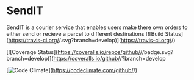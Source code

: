 # SendIT
SendIT is a courier service that enables users make there own orders to either send or recieve a parcel to different destinations
[![Build Status](https://travis-ci.org/<github musasizifrancis>/<SendIT>.svg?branch=develop)](https://travis-ci.org/<github musasizifrancis>/<SendIT>)

[![Coverage Status](https://coveralls.io/repos/github/<github musasizifrancis>/<SendIT>/badge.svg?branch=develop)](https://coveralls.io/github/<github musasizifrancis>/<repo name>?branch=develop
  
  [![Code Climate](https://codeclimate.com/github/codeclimate/codeclimate/badges/gpa.svg)](https://codeclimate.com/github/<github musasizifrancis>/<SendIT>)
